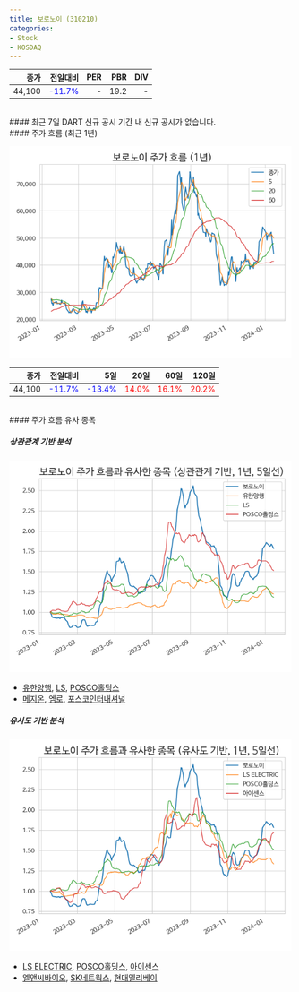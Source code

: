 ```yaml
---
title: 보로노이 (310210)
categories:
- Stock
- KOSDAQ
---
```


|**종가**|**전일대비**|**PER**|**PBR**|**DIV**|
|---:|-------:|--:|--:|--:|
|44,100|<span style="color: blue">-11.7%</span>|-|19.2|-|

<!-- more -->

<br>
#### 최근 7일 DART 신규 공시
기간 내 신규 공시가 없습니다.

<br>
#### 주가 흐름 (최근 1년)

![310210](/assets/images/stock/310210.png)

|**종가**|**전일대비**|**5일**|**20일**|**60일**|**120일**|
|---:|-------:|--:|---:|---:|----:|
|44,100|<span style="color: blue">-11.7%</span>|<span style="color: blue">-13.4%</span>|<span style="color: red">14.0%</span>|<span style="color: red">16.1%</span>|<span style="color: red">20.2%</span>|

<br>
#### 주가 흐름 유사 종목

##### 상관관계 기반 분석

![310210](/assets/images/stock/310210_corr.png)
- [유한양행](/000100/), [LS](/006260/), [POSCO홀딩스](/005490/)
- [메지온](/140410/), [엠로](/058970/), [포스코인터내셔널](/047050/)

##### 유사도 기반 분석

![310210](/assets/images/stock/310210_sim.png)
- [LS ELECTRIC](/010120/), [POSCO홀딩스](/005490/), [아이센스](/099190/)
- [엘앤씨바이오](/290650/), [SK네트웍스](/001740/), [현대엘리베이](/017800/)